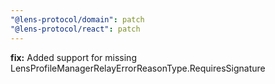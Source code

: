 ```yaml
---
"@lens-protocol/domain": patch
"@lens-protocol/react": patch
---
```


**fix:** Added support for missing LensProfileManagerRelayErrorReasonType.RequiresSignature
